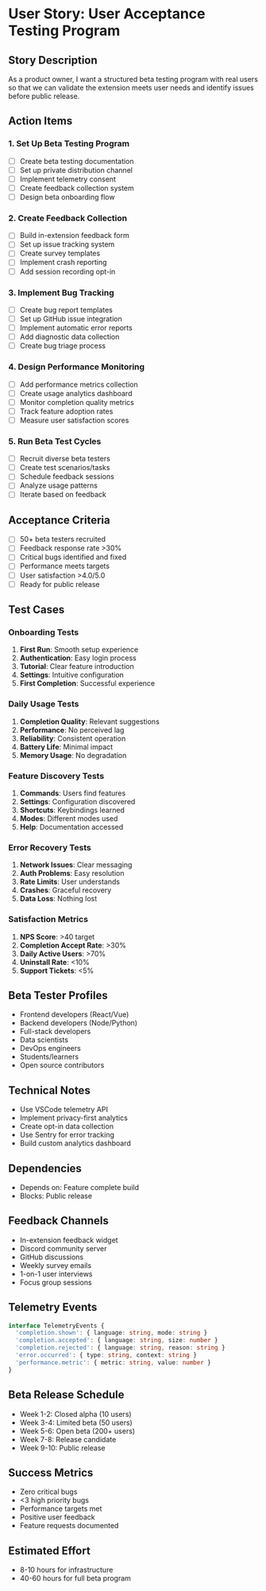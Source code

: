 # User Story: User Acceptance Testing Program

## Story Description
As a product owner, I want a structured beta testing program with real users so that we can validate the extension meets user needs and identify issues before public release.

## Action Items

### 1. Set Up Beta Testing Program
- [ ] Create beta testing documentation
- [ ] Set up private distribution channel
- [ ] Implement telemetry consent
- [ ] Create feedback collection system
- [ ] Design beta onboarding flow

### 2. Create Feedback Collection
- [ ] Build in-extension feedback form
- [ ] Set up issue tracking system
- [ ] Create survey templates
- [ ] Implement crash reporting
- [ ] Add session recording opt-in

### 3. Implement Bug Tracking
- [ ] Create bug report templates
- [ ] Set up GitHub issue integration
- [ ] Implement automatic error reports
- [ ] Add diagnostic data collection
- [ ] Create bug triage process

### 4. Design Performance Monitoring
- [ ] Add performance metrics collection
- [ ] Create usage analytics dashboard
- [ ] Monitor completion quality metrics
- [ ] Track feature adoption rates
- [ ] Measure user satisfaction scores

### 5. Run Beta Test Cycles
- [ ] Recruit diverse beta testers
- [ ] Create test scenarios/tasks
- [ ] Schedule feedback sessions
- [ ] Analyze usage patterns
- [ ] Iterate based on feedback

## Acceptance Criteria
- [ ] 50+ beta testers recruited
- [ ] Feedback response rate >30%
- [ ] Critical bugs identified and fixed
- [ ] Performance meets targets
- [ ] User satisfaction >4.0/5.0
- [ ] Ready for public release

## Test Cases

### Onboarding Tests
1. **First Run**: Smooth setup experience
2. **Authentication**: Easy login process
3. **Tutorial**: Clear feature introduction
4. **Settings**: Intuitive configuration
5. **First Completion**: Successful experience

### Daily Usage Tests
1. **Completion Quality**: Relevant suggestions
2. **Performance**: No perceived lag
3. **Reliability**: Consistent operation
4. **Battery Life**: Minimal impact
5. **Memory Usage**: No degradation

### Feature Discovery Tests
1. **Commands**: Users find features
2. **Settings**: Configuration discovered
3. **Shortcuts**: Keybindings learned
4. **Modes**: Different modes used
5. **Help**: Documentation accessed

### Error Recovery Tests
1. **Network Issues**: Clear messaging
2. **Auth Problems**: Easy resolution
3. **Rate Limits**: User understands
4. **Crashes**: Graceful recovery
5. **Data Loss**: Nothing lost

### Satisfaction Metrics
1. **NPS Score**: >40 target
2. **Completion Accept Rate**: >30%
3. **Daily Active Users**: >70%
4. **Uninstall Rate**: <10%
5. **Support Tickets**: <5%

## Beta Tester Profiles
- Frontend developers (React/Vue)
- Backend developers (Node/Python)
- Full-stack developers
- Data scientists
- DevOps engineers
- Students/learners
- Open source contributors

## Technical Notes
- Use VSCode telemetry API
- Implement privacy-first analytics
- Create opt-in data collection
- Use Sentry for error tracking
- Build custom analytics dashboard

## Dependencies
- Depends on: Feature complete build
- Blocks: Public release

## Feedback Channels
- In-extension feedback widget
- Discord community server
- GitHub discussions
- Weekly survey emails
- 1-on-1 user interviews
- Focus group sessions

## Telemetry Events
```typescript
interface TelemetryEvents {
  'completion.shown': { language: string, mode: string }
  'completion.accepted': { language: string, size: number }
  'completion.rejected': { language: string, reason: string }
  'error.occurred': { type: string, context: string }
  'performance.metric': { metric: string, value: number }
}
```

## Beta Release Schedule
- Week 1-2: Closed alpha (10 users)
- Week 3-4: Limited beta (50 users)
- Week 5-6: Open beta (200+ users)
- Week 7-8: Release candidate
- Week 9-10: Public release

## Success Metrics
- Zero critical bugs
- <3 high priority bugs
- Performance targets met
- Positive user feedback
- Feature requests documented

## Estimated Effort
- 8-10 hours for infrastructure
- 40-60 hours for full beta program